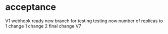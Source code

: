 # acceptance
V1
webhook ready 
new branch for testing
testing now
number of replicas to 1
change 1
change 2
final change
V7

